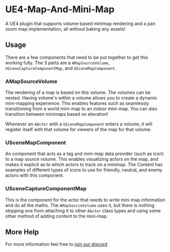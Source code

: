 # UE4-Map-And-Mini-Map

A UE4 plugin that supports volume based minimap rendering and a pan zoom map implementation, all without baking any assets!

## Usage

There are a few components that need to be put together to get this working fully. The 3 parts are a `AMapSourceVolume`, `USceneCaptureComponentMap`, and `USceneMapComponent`. 

### AMapSourceVolume

The rendering of a map is based on this volume. The volumes can be nested. Having volume's within a volume allows you to create a dynamic mini-mapping experience. This enables features such as seamlessly transitioning from a world mini-map to an indoor mini-map. You can also transition between minimaps based on elevation!

Whenever an `AActor` with a `USceneMapComponent` enters a volume, it will register itself with that volume for viewers of the map for that volume.

### USceneMapComponent

An component that acts as a tag and mini-map data provider (such as icon) to a map source volume. This enables visualizing actors on the map, and makes it explicit as to which actors to track on a minimap. The Content has examples of different types of icons to use for friendly, neutral, and enemy actors with this component.

### USceneCaptureComponentMap

This is the component for the actor that needs to write mini map information and do all the maths. The `AMapSourceVolume` uses it, but there is nothing stopping one from attaching it to other `AActor` class types and using some other method of adding content to the mini-map.

## More Help

For more information feel free to [join our discord](https://discord.gg/bQ47YbF)